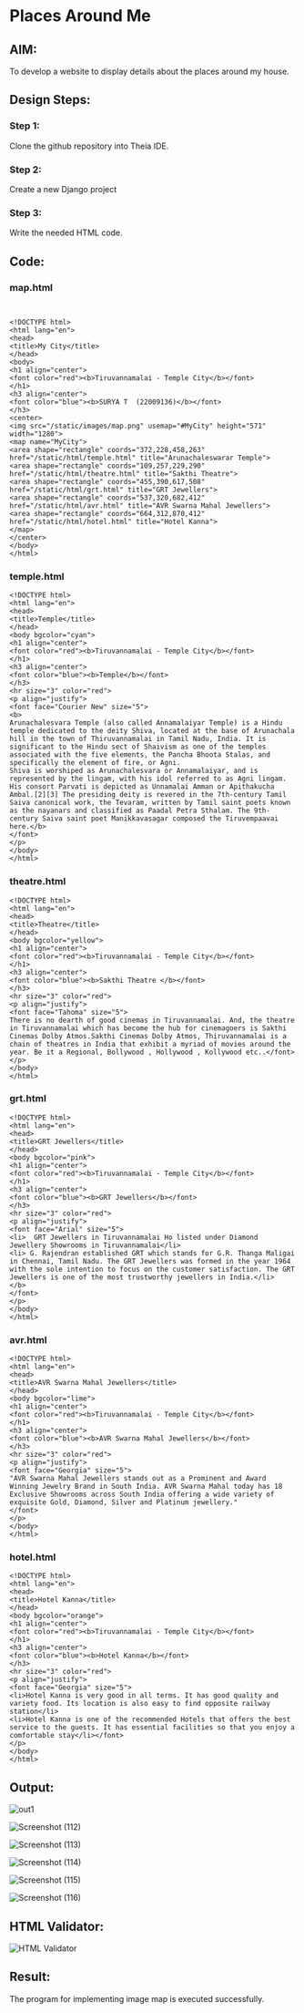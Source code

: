 # Places Around Me
## AIM:
To develop a website to display details about the places around my house.

## Design Steps:

### Step 1:
Clone the github repository into Theia IDE.

### Step 2:
Create a new Django project

### Step 3:
Write the needed HTML code.

## Code:
### map.html
```


<!DOCTYPE html>
<html lang="en">
<head>
<title>My City</title>
</head>
<body>
<h1 align="center">
<font color="red"><b>Tiruvannamalai - Temple City</b></font>
</h1>
<h3 align="center">
<font color="blue"><b>SURYA T  (22009136)</b></font>
</h3>
<center>
<img src="/static/images/map.png" usemap="#MyCity" height="571" width="1280">
<map name="MyCity">
<area shape="rectangle" coords="372,228,458,263" href="/static/html/temple.html" title="Arunachaleswarar Temple">
<area shape="rectangle" coords="109,257,229,290" href="/static/html/theatre.html" title="Sakthi Theatre">
<area shape="rectangle" coords="455,390,617,508" href="/static/html/grt.html" title="GRT Jewellers">
<area shape="rectangle" coords="537,320,682,412" href="/static/html/avr.html" title="AVR Swarna Mahal Jewellers">
<area shape="rectangle" coords="664,312,870,412" href="/static/html/hotel.html" title="Hotel Kanna">
</map>
</center>
</body>
</html>
```

### temple.html
```
<!DOCTYPE html>
<html lang="en">
<head>
<title>Temple</title>
</head>
<body bgcolor="cyan">
<h1 align="center">
<font color="red"><b>Tiruvannamalai - Temple City</b></font>
</h1>
<h3 align="center">
<font color="blue"><b>Temple</b></font>
</h3>
<hr size="3" color="red">
<p align="justify">
<font face="Courier New" size="5">
<b>
Arunachalesvara Temple (also called Annamalaiyar Temple) is a Hindu temple dedicated to the deity Shiva, located at the base of Arunachala hill in the town of Thiruvannamalai in Tamil Nadu, India. It is significant to the Hindu sect of Shaivism as one of the temples associated with the five elements, the Pancha Bhoota Stalas, and specifically the element of fire, or Agni.
Shiva is worshiped as Arunachalesvara or Annamalaiyar, and is represented by the lingam, with his idol referred to as Agni lingam. His consort Parvati is depicted as Unnamalai Amman or Apithakucha Ambal.[2][3] The presiding deity is revered in the 7th-century Tamil Saiva canonical work, the Tevaram, written by Tamil saint poets known as the nayanars and classified as Paadal Petra Sthalam. The 9th-century Saiva saint poet Manikkavasagar composed the Tiruvempaavai here.</b>
</font>
</p>
</body>
</html>
```
### theatre.html
```
<!DOCTYPE html>
<html lang="en">
<head>
<title>Theatre</title>
</head>
<body bgcolor="yellow">
<h1 align="center">
<font color="red"><b>Tiruvannamalai - Temple City</b></font>
</h1>
<h3 align="center">
<font color="blue"><b>Sakthi Theatre </b></font>
</h3>
<hr size="3" color="red">
<p align="justify">
<font face="Tahoma" size="5">
There is no dearth of good cinemas in Tiruvannamalai. And, the theatre in Tiruvannamalai which has become the hub for cinemagoers is Sakthi Cinemas Dolby Atmos.Sakthi Cinemas Dolby Atmos, Thiruvannamalai is a chain of theatres in India that exhibit a myriad of movies around the year. Be it a Regional, Bollywood , Hollywood , Kollywood etc..</font>
</p>
</body>
</html>
```
### grt.html
```
<!DOCTYPE html>
<html lang="en">
<head>
<title>GRT Jewellers</title>
</head>
<body bgcolor="pink">
<h1 align="center">
<font color="red"><b>Tiruvannamalai - Temple City</b></font>
</h1>
<h3 align="center">
<font color="blue"><b>GRT Jewellers</b></font>
</h3>
<hr size="3" color="red">
<p align="justify">
<font face="Arial" size="5">
<li>  GRT Jewellers in Tiruvannamalai Ho listed under Diamond Jewellery Showrooms in Tiruvannamalai</li>
<li> G. Rajendran established GRT which stands for G.R. Thanga Maligai in Chennai, Tamil Nadu. The GRT Jewellers was formed in the year 1964 with the sole intention to focus on the customer satisfaction. The GRT Jewellers is one of the most trustworthy jewellers in India.</li>
</b>
</font>
</p>
</body>
</html>
```
### avr.html
```
<!DOCTYPE html>
<html lang="en">
<head>
<title>AVR Swarna Mahal Jewellers</title>
</head>
<body bgcolor="lime">
<h1 align="center">
<font color="red"><b>Tiruvannamalai - Temple City</b></font>
</h1>
<h3 align="center">
<font color="blue"><b>AVR Swarna Mahal Jewellers</b></font>
</h3>
<hr size="3" color="red">
<p align="justify">
<font face="Georgia" size="5">
"AVR Swarna Mahal Jewellers stands out as a Prominent and Award Winning Jewelry Brand in South India. AVR Swarna Mahal today has 18 Exclusive Showrooms across South India offering a wide variety of exquisite Gold, Diamond, Silver and Platinum jewellery."
</font>
</p>
</body>
</html>
```
### hotel.html
```
<!DOCTYPE html>
<html lang="en">
<head>
<title>Hotel Kanna</title>
</head>
<body bgcolor="orange">
<h1 align="center">
<font color="red"><b>Tiruvannamalai - Temple City</b></font>
</h1>
<h3 align="center">
<font color="blue"><b>Hotel Kanna</b></font>
</h3>
<hr size="3" color="red">
<p align="justify">
<font face="Georgia" size="5">
<li>Hotel Kanna is very good in all terms. It has good quality and variety food. Its location is also easy to find opposite railway station</li>
<li>Hotel Kanna is one of the recommended Hotels that offers the best service to the guests. It has essential facilities so that you enjoy a comfortable stay</li></font>
</p>
</body>
</html>
```

## Output:
![out1](https://github.com/NaveenSivamalai/NearMe/assets/123792574/25322047-c5a0-4ab0-9552-d250045b016b)


![Screenshot (112)](https://github.com/NaveenSivamalai/NearMe/assets/123792574/2db6b41b-2cd7-450a-90d9-b0d73cec401d)


![Screenshot (113)](https://github.com/NaveenSivamalai/NearMe/assets/123792574/7dbedd23-67bf-4d35-9c5d-8bfc916ff8ec)

![Screenshot (114)](https://github.com/NaveenSivamalai/NearMe/assets/123792574/2f65d100-1b50-4285-bb1c-52c26a22906a)


![Screenshot (115)](https://github.com/NaveenSivamalai/NearMe/assets/123792574/abe67788-f7e0-4a9f-a913-6a4ec6eac114)


![Screenshot (116)](https://github.com/NaveenSivamalai/NearMe/assets/123792574/28005b7f-6c74-4444-b216-5faafc97ec5c)


## HTML Validator:
![HTML Validator](./valid.png)

## Result:
The program for implementing image map is executed successfully.
